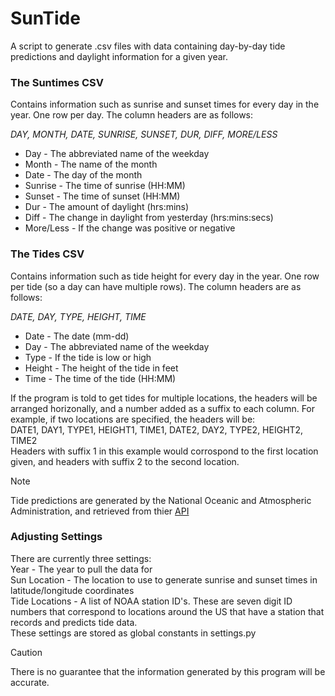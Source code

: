 # SunTide
A script to generate .csv files with data containing day-by-day tide predictions and daylight information for a given year.  

### The Suntimes CSV
Contains information such as sunrise and sunset times for every day in the year.
One row per day. The column headers are as follows:  
  
*DAY, MONTH, DATE, SUNRISE, SUNSET, DUR, DIFF, MORE/LESS*  
- Day - The abbreviated name of the weekday  
- Month - The name of the month  
- Date - The day of the month  
- Sunrise - The time of sunrise (HH:MM)  
- Sunset - The time of sunset (HH:MM)  
- Dur - The amount of daylight (hrs:mins)  
- Diff - The change in daylight from yesterday (hrs:mins:secs)
- More/Less - If the change was positive or negative  

### The Tides CSV
Contains information such as tide height for every day in the year.
One row per tide (so a day can have multiple rows). The column headers are as follows:  
  
*DATE, DAY, TYPE, HEIGHT, TIME*  
- Date - The date (mm-dd)  
- Day - The abbreviated name of the weekday  
- Type - If the tide is low or high  
- Height - The height of the tide in feet  
- Time - The time of the tide (HH:MM)  

If the program is told to get tides for multiple locations, the headers will be arranged horizonally, and a number added as a suffix to each column. For example, if two locations are specified, the headers will be:  
DATE1, DAY1, TYPE1, HEIGHT1, TIME1, DATE2, DAY2, TYPE2, HEIGHT2, TIME2  
Headers with suffix 1 in this example would corrospond to the first location given, and headers with suffix 2 to the second location.  
> [!NOTE]
> Tide predictions are generated by the National Oceanic and Atmospheric Administration, and retrieved from thier [API](https://api.tidesandcurrents.noaa.gov/api/prod/)

### Adjusting Settings
There are currently three settings:  
Year - The year to pull the data for  
Sun Location - The location to use to generate sunrise and sunset times in latitude/longitude coordinates  
Tide Locations - A list of NOAA station ID's. These are seven digit ID numbers that correspond to locations around the US that have a station that records and predicts tide data.  
These settings are stored as global constants in settings.py

> [!CAUTION]
> There is no guarantee that the information generated by this program will be accurate.
